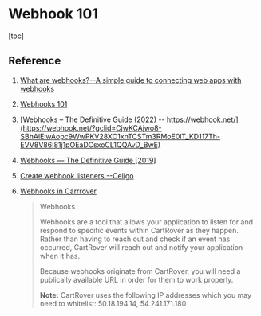 # Webhook 101

[toc] 







## Reference



1. [What are webhooks?--A simple guide to connecting web apps with webhooks](https://zapier.com/blog/what-are-webhooks/#use)

2. [Webhooks 101](https://messagemedia.com/au/blog/what-are-webhooks/)

3. [Webhooks – The Definitive Guide (2022) -- https://webhook.net/](https://webhook.net/?gclid=CjwKCAjwo8-SBhAlEiwAopc9WwPKV28XO1xnTCSTm3RMoE0lT_KD117Th-EVV8V86I81j1pOEaDCsxoCL1QQAvD_BwE)

4. [Webhooks — The Definitive Guide [2019]](https://requestbin.com/blog/working-with-webhooks/#webhook-provider)

5. [Create webhook listeners --Celigo](https://docs.celigo.com/hc/en-us/articles/360015827372-Create-webhook-listeners)

6. [Webhooks in Carrrover](https://developers.cartrover.com/#468a4079-2471-4369-b0db-d584f8591a93)

   > Webhooks
   >
   > Webhooks are a tool that allows your application to listen for and respond to specific events within CartRover as they happen. Rather than having to reach out and check if an event has occurred, CartRover will reach out and notify your application when it has.
   >
   > Because webhooks originate from CartRover, you will need a publically available URL in order for them to work properly.
   >
   > **Note:** CartRover uses the following IP addresses which you may need to whitelist: 50.18.194.14, 54.241.171.180